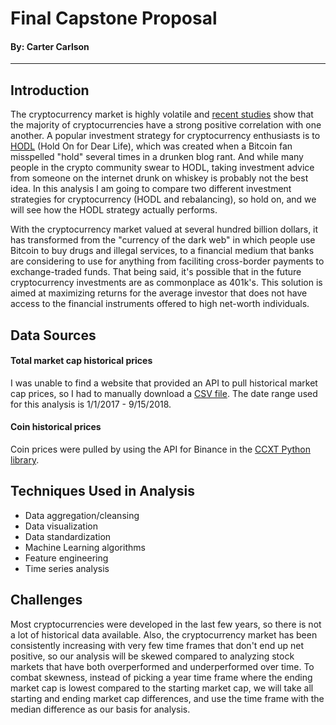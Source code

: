 # Final Capstone Proposal
#### By: Carter Carlson
---
## Introduction

The cryptocurrency market is highly volatile and [recent studies](https://www.sifrdata.com/cryptocurrency-correlation-matrix/) show that the majority of cryptocurrencies have a strong positive correlation with one another.  A popular investment strategy for cryptocurrency enthusiasts is to [HODL](https://bitcointalk.org/index.php?topic=375643.0) (Hold On for Dear Life), which was created when a Bitcoin fan misspelled "hold" several times in a drunken blog rant.  And while many people in the crypto community swear to HODL, taking investment advice from someone on the internet drunk on whiskey is probably not the best idea.  In this analysis I am going to compare two different investment strategies for cryptocurrency (HODL and rebalancing), so hold on, and we will see how the HODL strategy actually performs.

With the cryptocurrency market valued at several hundred billion dollars, it has transformed from the "currency of the dark web" in which people use Bitcoin to buy drugs and illegal services, to a financial medium that banks are considering to use for anything from faciliting cross-border payments to exchange-traded funds.  That being said, it's possible that in the future cryptocurrency investments are as commonplace as 401k's.  This solution is aimed at maximizing returns for the average investor that does not have access to the financial instruments offered to high net-worth individuals.

## Data Sources

#### Total market cap historical prices
I was unable to find a website that provided an API to pull historical market cap prices, so I had to manually download a [CSV file](https://coin.dance/stats/marketcaphistorical).  The date range used for this analysis is 1/1/2017 - 9/15/2018.


#### Coin historical prices
Coin prices were pulled by using the API for Binance in the [CCXT Python library](https://github.com/ccxt/ccxt).  


## Techniques Used in Analysis
* Data aggregation/cleansing
* Data visualization
* Data standardization
* Machine Learning algorithms
* Feature engineering
* Time series analysis


## Challenges
Most cryptocurrencies were developed in the last few years, so there is not a lot of historical data available.  Also, the cryptocurrency market has been consistently increasing with very few time frames that don't end up net positive, so our analysis will be skewed compared to analyzing stock markets that have both overperformed and underperformed over time.  To combat skewness, instead of picking a year time frame where the ending market cap is lowest compared to the starting market cap, we will take all starting and ending market cap differences, and use the time frame with the median difference as our basis for analysis.
